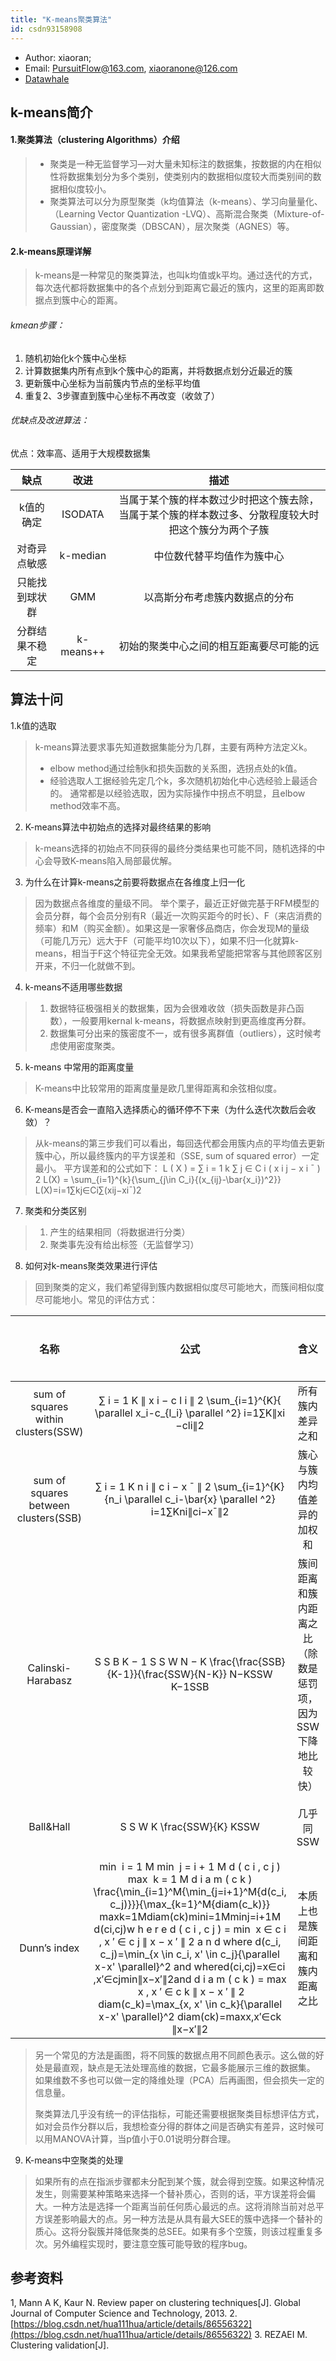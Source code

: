 ```yaml
---
title: "K-means聚类算法"
id: csdn93158908
---
```


*   Author: xiaoran;
*   Email: PursuitFlow@163.com, xiaoranone@126.com
*   [Datawhale](https://blog.csdn.net/Datawhale/article/details/85100466)

## k-means简介

#### 1.聚类算法（clustering Algorithms）介绍

> *   聚类是一种无监督学习—对大量未知标注的数据集，按数据的内在相似性将数据集划分为多个类别，使类别内的数据相似度较大而类别间的数据相似度较小。
> *   聚类算法可以分为原型聚类（k均值算法（k-means）、学习向量量化、（Learning Vector Quantization -LVQ）、高斯混合聚类（Mixture-of-Gaussian），密度聚类（DBSCAN），层次聚类（AGNES）等。

#### 2.k-means原理详解

> k-means是一种常见的聚类算法，也叫k均值或k平均。通过迭代的方式，每次迭代都将数据集中的各个点划分到距离它最近的簇内，这里的距离即数据点到簇中心的距离。

###### kmean步骤：

1.  随机初始化k个簇中心坐标
2.  计算数据集内所有点到k个簇中心的距离，并将数据点划分近最近的簇
3.  更新簇中心坐标为当前簇内节点的坐标平均值
4.  重复2、3步骤直到簇中心坐标不再改变（收敛了）

###### 优缺点及改进算法：

优点：效率高、适用于大规模数据集

| 缺点 | 改进 | 描述 |
| :-: | :-: | :-: |
| k值的确定 | ISODATA | 当属于某个簇的样本数过少时把这个簇去除，当属于某个簇的样本数过多、分散程度较大时把这个簇分为两个子簇 |
| 对奇异点敏感 | k-median | 中位数代替平均值作为簇中心 |
| 只能找到球状群 | GMM | 以高斯分布考虑簇内数据点的分布 |
| 分群结果不稳定 | k-means++ | 初始的聚类中心之间的相互距离要尽可能的远 |

## 算法十问

1.k值的选取

> k-means算法要求事先知道数据集能分为几群，主要有两种方法定义k。
> 
> *   elbow method通过绘制k和损失函数的关系图，选拐点处的k值。
> *   经验选取人工据经验先定几个k，多次随机初始化中心选经验上最适合的。
>     通常都是以经验选取，因为实际操作中拐点不明显，且elbow method效率不高。

2.  K-means算法中初始点的选择对最终结果的影响

> k-means选择的初始点不同获得的最终分类结果也可能不同，随机选择的中心会导致K-means陷入局部最优解。

3.  为什么在计算k-means之前要将数据点在各维度上归一化

> 因为数据点各维度的量级不同。
> 举个栗子，最近正好做完基于RFM模型的会员分群，每个会员分别有R（最近一次购买距今的时长）、F（来店消费的频率）和M（购买金额）。如果这是一家奢侈品商店，你会发现M的量级（可能几万元）远大于F（可能平均10次以下），如果不归一化就算k-means，相当于F这个特征完全无效。如果我希望能把常客与其他顾客区别开来，不归一化就做不到。

4.  k-means不适用哪些数据

> 1.  数据特征极强相关的数据集，因为会很难收敛（损失函数是非凸函数），一般要用kernal k-means，将数据点映射到更高维度再分群。
> 2.  数据集可分出来的簇密度不一，或有很多离群值（outliers），这时候考虑使用密度聚类。

5.  k-means 中常用的距离度量

> K-means中比较常用的距离度量是欧几里得距离和余弦相似度。

6.  K-means是否会一直陷入选择质心的循环停不下来（为什么迭代次数后会收敛）？

> 从k-means的第三步我们可以看出，每回迭代都会用簇内点的平均值去更新簇中心，所以最终簇内的平方误差和（SSE, sum of squared error）一定最小。 平方误差和的公式如下： L ( X ) = ∑ i = 1 k ∑ j ∈ C i ( x i j − x i ˉ ) 2 L(X) = \sum_{i=1}^{k}{\sum_{j\in C_i}{(x_{ij}-\bar{x_i})^2}} L(X)=i=1∑k​j∈Ci​∑​(xij​−xi​ˉ​)2

7.  聚类和分类区别

> 1.  产生的结果相同（将数据进行分类）
> 2.  聚类事先没有给出标签（无监督学习）

8.  如何对k-means聚类效果进行评估

> 回到聚类的定义，我们希望得到簇内数据相似度尽可能地大，而簇间相似度尽可能地小。常见的评估方式：

| 名称 | 公式 | 含义 | 如何比较 |
| :-: | :-: | :-: | :-: |
| sum of squares within clusters(SSW) | ∑ i = 1 K ∥ x i − c l i ∥ 2 \sum_{i=1}^{K}{ \parallel x_i-c_{l_i} \parallel ^2} i=1∑K​∥xi​−cli​​∥2 | 所有簇内差异之和 | 越小越好 |
| sum of squares between clusters(SSB) | ∑ i = 1 K n i ∥ c i − x ˉ ∥ 2 \sum_{i=1}^{K}{n_i \parallel c_i-\bar{x} \parallel ^2} i=1∑K​ni​∥ci​−xˉ∥2 | 簇心与簇内均值差异的加权和 | 越大越好 |
| Calinski-Harabasz | S S B K − 1 S S W N − K \frac{\frac{SSB}{K-1}}{\frac{SSW}{N-K}} N−KSSW​K−1SSB​​ | 簇间距离和簇内距离之比（除数是惩罚项，因为SSW下降地比较快） | 越大越好 |
| Ball&Hall | S S W K \frac{SSW}{K} KSSW​ | 几乎同SSW | 越小越好 |
| Dunn’s index | min ⁡ i = 1 M min ⁡ j = i + 1 M d ( c i , c j ) max ⁡ k = 1 M d i a m ( c k ) \frac{\min_{i=1}^M{\min_{j=i+1}^M{d(c_i, c_j)}}}{\max_{k=1}^M{diam(c_k)}} maxk=1M​diam(ck​)mini=1M​minj=i+1M​d(ci​,cj​)​ w h e r e d ( c i , c j ) = min ⁡ x ∈ c i , x ′ ∈ c j ∥ x − x ′ ∥ 2 a n d where d(c_i, c_j)=\min_{x \in c_i, x&#x27; \in c_j}{\parallel x-x&#x27; \parallel}^2 and whered(ci​,cj​)=x∈ci​,x′∈cj​min​∥x−x′∥2and d i a m ( c k ) = max ⁡ x , x ′ ∈ c k ∥ x − x ′ ∥ 2 diam(c_k)=\max_{x, x&#x27; \in c_k}{\parallel x-x&#x27; \parallel}^2 diam(ck​)=maxx,x′∈ck​​∥x−x′∥2 | 本质上也是簇间距离和簇内距离之比 | 越大越好 |

> 另一个常见的方法是画图，将不同簇的数据点用不同颜色表示。这么做的好处是最直观，缺点是无法处理高维的数据，它最多能展示三维的数据集。 如果维数不多也可以做一定的降维处理（PCA）后再画图，但会损失一定的信息量。
> 
> 聚类算法几乎没有统一的评估指标，可能还需要根据聚类目标想评估方式，如对会员作分群以后，我想检查分得的群体之间是否确实有差异，这时候可以用MANOVA计算，当p值小于0.01说明分群合理。

9.  K-means中空聚类的处理

> 如果所有的点在指派步骤都未分配到某个簇，就会得到空簇。如果这种情况发生，则需要某种策略来选择一个替补质心，否则的话，平方误差将会偏大。一种方法是选择一个距离当前任何质心最远的点。这将消除当前对总平方误差影响最大的点。另一种方法是从具有最大SEE的簇中选择一个替补的质心。这将分裂簇并降低聚类的总SEE。如果有多个空簇，则该过程重复多次。另外编程实现时，要注意空簇可能导致的程序bug。

## 参考资料

1, Mann A K, Kaur N. Review paper on clustering techniques[J]. Global Journal of Computer Science and Technology, 2013.
2\. [https://blog.csdn.net/hua111hua/article/details/86556322](https://blog.csdn.net/hua111hua/article/details/86556322)
3\. REZAEI M. Clustering validation[J].
